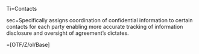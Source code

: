 Ti=Contacts

sec=Specifically assigns coordination of confidential information to certain contacts for each party enabling more accurate tracking of information disclosure and oversight of agreement’s dictates.

=[OTF/Z/ol/Base]
